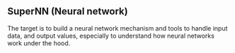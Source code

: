 ## SuperNN (Neural network)

The target is to build a neural network mechanism and tools to handle input data, and output values, especially to understand how neural networks work under the hood.
